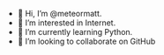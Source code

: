 - 👋 Hi, I’m @meteormatt.
- 👀 I’m interested in Internet.
- 🌱 I’m currently learning Python.
- 💞️ I’m looking to collaborate on GitHub

<!---
meteormatt/meteormatt is a ✨ special ✨ repository because its `README.md` (this file) appears on your GitHub profile.
You can click the Preview link to take a look at your changes.
--->

